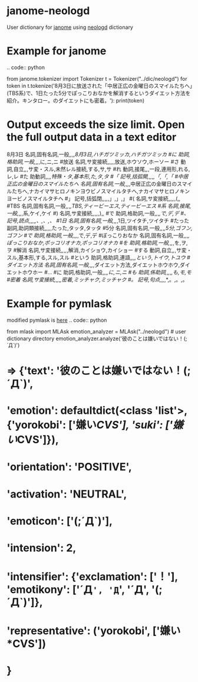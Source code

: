 # janome-neologd

User dictionary for [janome](https://github.com/mocobeta/janome) using [neologd](https://github.com/neologd/mecab-ipadic-neologd) dictionary 


Example for janome
=========
.. code:: python

 from janome.tokenizer import Tokenizer
 t = Tokenizer("../dic/neologd")
 for token in t.tokenize('8月3日に放送された「中居正広の金曜日のスマイルたちへ」(TBS系)で、1日たった5分でぽっこりおなかを解消するというダイエット方法を紹介。キンタロー。のダイエットにも密着。'):
       print(token)
 # Output exceeds the size limit. Open the full output data in a text editor
8月3日	名詞,固有名詞,一般,*,*,*,8月3日,ハチガツミッカ,ハチガツミッカ
 #に	助詞,格助詞,一般,*,*,*,に,ニ,ニ
 #放送	名詞,サ変接続,*,*,*,*,放送,ホウソウ,ホーソー
 #さ	動詞,自立,*,*,サ変・スル,未然レル接続,する,サ,サ
 #れ	動詞,接尾,*,*,一段,連用形,れる,レ,レ
 #た	助動詞,*,*,*,特殊・タ,基本形,た,タ,タ
 #「	記号,括弧開,*,*,*,*,「,「,「
 #中居正広の金曜日のスマイルたちへ	名詞,固有名詞,一般,*,*,*,中居正広の金曜日のスマイルたちへ,ナカイマサヒロノキンヨウビノスマイルタチヘ,ナカイマサヒロノキンヨービノスマイルタチヘ
 #」	記号,括弧閉,*,*,*,*,」,」,」
 #(	名詞,サ変接続,*,*,*,*,(,*,*
 #TBS	名詞,固有名詞,一般,*,*,*,TBS,ティービーエス,ティービーエス
 #系	名詞,接尾,一般,*,*,*,系,ケイ,ケイ
 #)	名詞,サ変接続,*,*,*,*,),*,*
 #で	助詞,格助詞,一般,*,*,*,で,デ,デ
 #、	記号,読点,*,*,*,*,、,、,、
 #1日	名詞,固有名詞,一般,*,*,*,1日,ツイタチ,ツイタチ
 #たった	副詞,助詞類接続,*,*,*,*,たった,タッタ,タッタ
 #5分	名詞,固有名詞,一般,*,*,*,5分,ゴフン,ゴフン
 #で	助詞,格助詞,一般,*,*,*,で,デ,デ
 #ぽっこりおなか	名詞,固有名詞,一般,*,*,*,ぽっこりおなか,ポッコリオナカ,ポッコリオナカ
 #を	助詞,格助詞,一般,*,*,*,を,ヲ,ヲ
 #解消	名詞,サ変接続,*,*,*,*,解消,カイショウ,カイショー
 #する	動詞,自立,*,*,サ変・スル,基本形,する,スル,スル
 #という	助詞,格助詞,連語,*,*,*,という,トイウ,トユウ
 #ダイエット方法	名詞,固有名詞,一般,*,*,*,ダイエット方法,ダイエットホウホウ,ダイエットホウホー
 #...
 #に	助詞,格助詞,一般,*,*,*,に,ニ,ニ
 #も	助詞,係助詞,*,*,*,*,も,モ,モ
 #密着	名詞,サ変接続,*,*,*,*,密着,ミッチャク,ミッチャク
 #。	記号,句点,*,*,*,*,。,。,。

Example for pymlask
=========
modified pymlask is [here](https://github.com/k-utsubo/pymlask)
.. code:: python

 from mlask import MLAsk
 emotion_analyzer = MLAsk("../neologd") # user dictionary directory
 emotion_analyzer.analyze('彼のことは嫌いではない！(;´Д`)')
 # => {'text': '彼のことは嫌いではない！(;´Д`)',
 #     'emotion': defaultdict(<class 'list'>,{'yorokobi': ['嫌い*CVS'], 'suki': ['嫌い*CVS']}),
 #     'orientation': 'POSITIVE',
 #     'activation': 'NEUTRAL',
 #     'emoticon': ['(;´Д`)'],
 #     'intension': 2,
 #     'intensifier': {'exclamation': ['！'], 'emotikony': ['´Д`', 'Д`', '´Д', '(;´Д`)']},
 #     'representative': ('yorokobi', ['嫌い*CVS'])
 #     }

